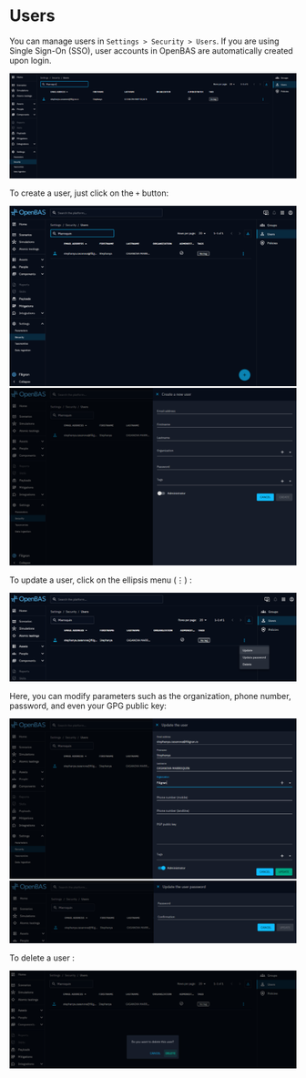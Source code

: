 # Users

You can manage users in `Settings > Security > Users`. If you are using Single Sign-On (SSO), user accounts in OpenBAS are automatically created upon login.

![User list](assets/user-list.png)

To create a user, just click on the `+` button:

![Create user](assets/user-creation.png)
![Create user](assets/user-creation-input.png)

To update a user, click on the ellipsis menu (⋮) : 

![User manage](assets/user-update.png)

Here, you can modify parameters such as the organization, phone number, password, and even your GPG public key: 

![User manage](assets/user-update-input.png)
![User manage](assets/user-update-pwd.png)

To delete a user : 

![User manage](assets/user-delete.png)